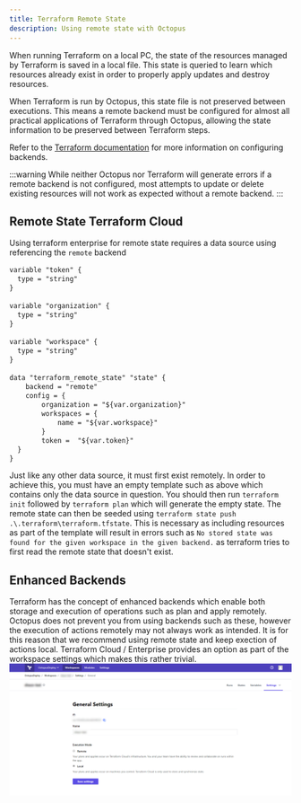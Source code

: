 ```yaml
---
title: Terraform Remote State
description: Using remote state with Octopus
---
```


When running Terraform on a local PC, the state of the resources managed by Terraform is saved in a local file. This state is queried to learn which resources already exist in order to properly apply updates and destroy resources.

When Terraform is run by Octopus, this state file is not preserved between executions. This means a remote backend must be configured for almost all practical applications of Terraform through Octopus, allowing the state information to be preserved between Terraform steps.

Refer to the [Terraform documentation](https://www.terraform.io/docs/backends/index.html) for more information on configuring backends.

:::warning
While neither Octopus nor Terraform will generate errors if a remote backend is not configured, most attempts to update or delete existing resources will not work as expected without a remote backend.
:::

## Remote State Terraform Cloud

Using terraform enterprise for remote state requires a data source using referencing the `remote` backend

```
variable "token" {
  type = "string"
}

variable "organization" {
  type = "string"
}

variable "workspace" {
  type = "string"
}

data "terraform_remote_state" "state" {
	backend = "remote"
  	config = {
    	organization = "${var.organization}"
		workspaces = {
  			name = "${var.workspace}"
		}
		token =  "${var.token}"
  }
}
```

Just like any other data source, it must first exist remotely. In order to achieve this, you must have an empty template such as above which contains only the data source in question. You should then run `terraform init` followed by
`terraform plan` which will generate the empty state. The remote state can then be seeded using `terraform state push .\.terraform\terraform.tfstate`. This is necessary as including resources as part of the template will result in errors such as
`No stored state was found for the given workspace in the given backend.` as terraform tries to first read the remote state that doesn't exist.

## Enhanced Backends

Terraform has the concept of enhanced backends which enable both storage and execution of operations such as plan and apply remotely. Octopus does not prevent you from using backends such as these, however the execution of actions remotely may not
always work as intended. It is for this reason that we recommend using remote state and keep exection of actions local. Terraform Cloud / Enterprise provides an option as part of the workspace settings which makes this rather trivial.
![Terraform cloud execution mode](terraform-cloud-execution-mode.png "width=500")

